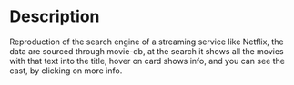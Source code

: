 # Description

Reproduction of the search engine of a streaming service like Netflix, the data are sourced through movie-db, at the search it shows all the movies with that text into the title, hover on card shows info, and you can see the cast, by clicking on more info.

